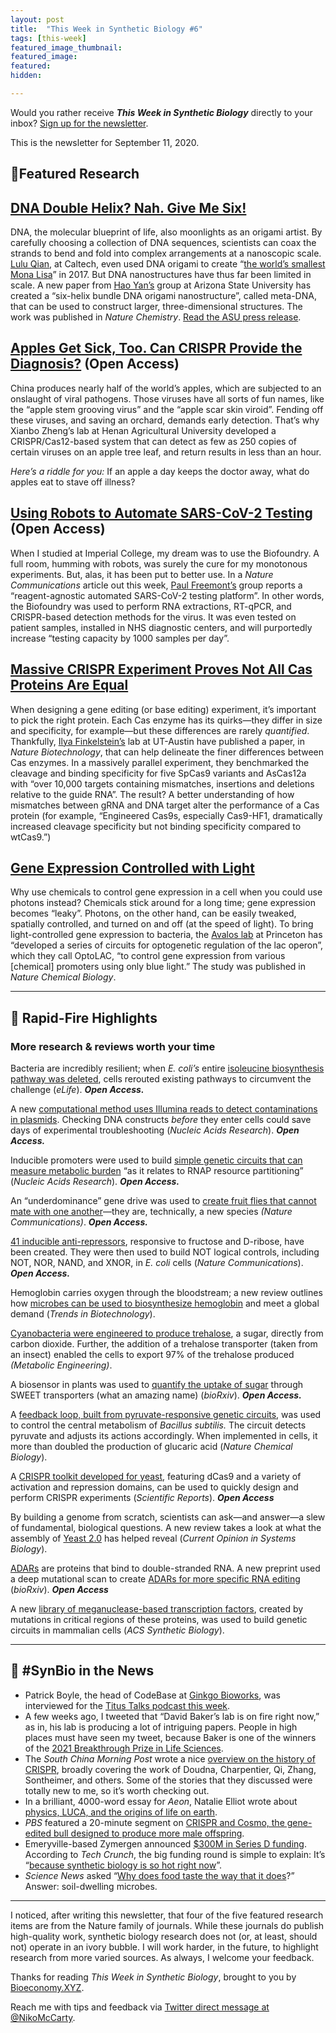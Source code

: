 ```yaml
---
layout: post
title:  "This Week in Synthetic Biology #6"
tags: [this-week]
featured_image_thumbnail:
featured_image:
featured:
hidden: 

---
```


Would you rather receive **_This Week in Synthetic Biology_** directly to your inbox? [Sign up for the newsletter](https://synbio.substack.com/).

This is the newsletter for September 11, 2020.

## 🧬Featured Research

## [DNA Double Helix? Nah. Give Me Six!](https://www.nature.com/articles/s41557-020-0539-8)

DNA, the molecular blueprint of life, also moonlights as an origami artist. By carefully choosing a collection of DNA sequences, scientists can coax the strands to bend and fold into complex arrangements at a nanoscopic scale. [Lulu Qian](http://www.qianlab.caltech.edu/index.html), at Caltech, even used DNA origami to create “[the world’s smallest Mona Lisa](https://www.caltech.edu/about/news/worlds-smallest-mona-lisa-80563)” in 2017. But DNA nanostructures have thus far been limited in scale. A new paper from [Hao Yan’s](http://yanlab.asu.edu/People.html) group at Arizona State University has created a “six-helix bundle DNA origami nanostructure”, called meta-DNA, that can be used to construct larger, three-dimensional structures. The work was published in *Nature Chemistry*. [Read the ASU press release](https://www.sciencedaily.com/releases/2020/09/200907112333.htm).

## [Apples Get Sick, Too. Can CRISPR Provide the Diagnosis?](https://onlinelibrary.wiley.com/doi/10.1111/pbi.13474) (Open Access)

China produces nearly half of the world’s apples, which are subjected to an onslaught of viral pathogens. Those viruses have all sorts of fun names, like the “apple stem grooving virus” and the “apple scar skin viroid”. Fending off these viruses, and saving an orchard, demands early detection. That’s why Xianbo Zheng’s lab at Henan Agricultural University developed a CRISPR/Cas12-based system that can detect as few as 250 copies of certain viruses on an apple tree leaf, and return results in less than an hour.

*Here’s a riddle for you:* If an apple a day keeps the doctor away, what do apples eat to stave off illness?

## [Using Robots to Automate SARS-CoV-2 Testing](https://www.nature.com/articles/s41467-020-18130-3) (Open Access)

When I studied at Imperial College, my dream was to use the Biofoundry. A full room, humming with robots, was surely the cure for my monotonous experiments. But, alas, it has been put to better use. In a *Nature Communications* article out this week, [Paul Freemont’s](https://www.imperial.ac.uk/people/p.freemont) group reports a “reagent-agnostic automated SARS-CoV-2 testing platform”. In other words, the Biofoundry was used to perform RNA extractions, RT-qPCR, and CRISPR-based detection methods for the virus. It was even tested on patient samples, installed in NHS diagnostic centers, and will purportedly increase “testing capacity by 1000 samples per day”.

## [Massive CRISPR Experiment Proves Not All Cas Proteins Are Equal](https://www.nature.com/articles/s41587-020-0646-5)

When designing a gene editing (or base editing) experiment, it’s important to pick the right protein. Each Cas enzyme has its quirks—they differ in size and specificity, for example—but these differences are rarely *quantified*. Thankfully, [Ilya Finkelstein’s](https://finkelsteinlab.org/) lab at UT-Austin have published a paper, in *Nature Biotechnology*, that can help delineate the finer differences between Cas enzymes. In a massively parallel experiment, they benchmarked the cleavage and binding specificity for five SpCas9 variants and AsCas12a with “over 10,000 targets containing mismatches, insertions and deletions relative to the guide RNA”. The result? A better understanding of how mismatches between gRNA and DNA target alter the performance of a Cas protein (for example, “Engineered Cas9s, especially Cas9-HF1, dramatically increased cleavage specificity but not binding specificity compared to wtCas9.”)

## [Gene Expression Controlled with Light](https://www.nature.com/articles/s41589-020-0639-1)

Why use chemicals to control gene expression in a cell when you could use photons instead? Chemicals stick around for a long time; gene expression becomes “leaky”. Photons, on the other hand, can be easily tweaked, spatially controlled, and turned on and off (at the speed of light). To bring light-controlled gene expression to bacteria, the [Avalos lab](https://cbe.princeton.edu/people/jose-avalos) at Princeton has “developed a series of circuits for optogenetic regulation of the lac operon”, which they call OptoLAC, “to control gene expression from various \[chemical\] promoters using only blue light.” The study was published in *Nature Chemical Biology*.

***

## 🧫 Rapid-Fire Highlights

### More research & reviews worth your time

Bacteria are incredibly resilient; when *E. coli’s* entire [isoleucine biosynthesis pathway was deleted](https://elifesciences.org/articles/54207), cells rerouted existing pathways to circumvent the challenge (*eLife*). ***Open Access.***

A new [computational method uses Illumina reads to detect contaminations in plasmids](https://academic.oup.com/nar/advance-article/doi/10.1093/nar/gkaa727/5901968#207199011). Checking DNA constructs *before* they enter cells could save days of experimental troubleshooting (*Nucleic Acids Research*). ***Open Access.***

Inducible promoters were used to build [simple genetic circuits that can measure metabolic burden](https://academic.oup.com/nar/advance-article/doi/10.1093/nar/gkaa734/5901972) “as it relates to RNAP resource partitioning” (*Nucleic Acids Research*). ***Open Access.***

An “underdominance” gene drive was used to [create fruit flies that cannot mate with one another](https://www.nature.com/articles/s41467-020-18348-1)—they are, technically, a new species *(Nature Communications)*. ***Open Access.***

[41 inducible anti-repressors](https://www.nature.com/articles/s41467-020-18302-1), responsive to fructose and D-ribose, have been created. They were then used to build NOT logical controls, including NOT, NOR, NAND, and XNOR, in *E. coli* cells (*Nature Communications*). ***Open Access.***

Hemoglobin carries oxygen through the bloodstream; a new review outlines how [microbes can be used to biosynthesize hemoglobin](https://www.cell.com/trends/biotechnology/fulltext/S0167-7799(20)30226-2#articleInformation) and meet a global demand (*Trends in Biotechnology*).

[Cyanobacteria were engineered to produce trehalose](https://www.sciencedirect.com/science/article/abs/pii/S1096717620301348), a sugar, directly from carbon dioxide. Further, the addition of a trehalose transporter (taken from an insect) enabled the cells to export 97% of the trehalose produced *(Metabolic Engineering)*.

A biosensor in plants was used to [quantify the uptake of sugar](https://www.biorxiv.org/content/10.1101/2020.09.03.282301v1) through SWEET transporters (what an amazing name) (*bioRxiv*). ***Open Access.***

A [feedback loop, built from pyruvate-responsive genetic circuits](https://www.nature.com/articles/s41589-020-0637-3), was used to control the central metabolism of *Bacillus subtilis.* The circuit detects pyruvate and adjusts its actions accordingly. When implemented in cells, it more than doubled the production of glucaric acid (*Nature Chemical Biology*).

A [CRISPR toolkit developed for yeast](https://www.nature.com/articles/s41598-020-71648-w), featuring dCas9 and a variety of activation and repression domains, can be used to quickly design and perform CRISPR experiments (*Scientific Reports*). ***Open Access***

By building a genome from scratch, scientists can ask—and answer—a slew of fundamental, biological questions. A new review takes a look at what the assembly of [Yeast 2.0](https://www.nature.com/collections/dhppvlvxxb) has helped reveal (*Current Opinion in Systems Biology*).

[ADARs](https://en.wikipedia.org/wiki/ADAR#:~:text=Adenosine%20deaminases%20acting%20on%20RNA,inosine%20(I)%20by%20deamination.&text=ADAR%20also%20impacts%20the%20transcriptome,with%20other%20RNA%2Dbinding%20proteins.) are proteins that bind to double-stranded RNA. A new preprint used a deep mutational scan to create [ADARs for more specific RNA editing](https://www.biorxiv.org/content/10.1101/2020.09.08.288233v1) (*bioRxiv*). ***Open Access***

A new [library of meganuclease-based transcription factors](https://pubs.acs.org/doi/10.1021/acssynbio.0c00083), created by mutations in critical regions of these proteins, was used to build genetic circuits in mammalian cells (*ACS Synthetic Biology*).

***

## 📰 #SynBio in the News

* Patrick Boyle, the head of CodeBase at [Ginkgo Bioworks](https://www.ginkgobioworks.com/), was interviewed for the [Titus Talks podcast this week](https://medium.com/bioeconomy-xyz/from-alaska-to-mars-with-synthetic-biology-in-between-9a5554cc48bd).
* A few weeks ago, I tweeted that “David Baker’s lab is on fire right now,” as in, his lab is producing a lot of intriguing papers. People in high places must have seen my tweet, because Baker is one of the winners of the [2021 Breakthrough Prize in Life Sciences](https://www.forbes.com/sites/alexknapp/2020/09/10/2021-breakthrough-prize-winners-announced-researcher-who-developed-protein-design-technology-awarded-3-million/#7a39583b7c9d).
* The *South China Morning Post* wrote a nice [overview on the history of CRISPR](https://www.scmp.com/magazines/post-magazine/long-reads/article/3100024/what-crispr-gene-editing-technology-carries-much), broadly covering the work of Doudna, Charpentier, Qi, Zhang, Sontheimer, and others. Some of the stories that they discussed were totally new to me, so it’s worth checking out.
* In a brilliant, 4000-word essay for *Aeon*, Natalie Elliot wrote about [physics, LUCA, and the origins of life on earth](https://aeon.co/essays/physics-and-information-theory-give-a-glimpse-of-lifes-origins).
* *PBS* featured a 20-minute segment on [CRISPR and Cosmo, the gene-edited bull designed to produce more male offspring](https://www.pbs.org/wgbh/nova/video/gene-editing-reality-check/).
* Emeryville-based Zymergen announced [$300M in Series D funding](https://www.zymergen.com/blog/company/series-d-investments-to-accelerate-the-products-of-tomorrow/?utm_campaign=brand&utm_content=1599596048&utm_medium=social&utm_source=twitter). According to *Tech Crunch*, the big funding round is simple to explain: It’s “[because synthetic biology is so hot right now](https://techcrunch.com/2020/09/09/zymergen-raised-300-million-because-synthetic-biology-is-so-hot-right-now/)”.
* *Science News* asked “[Why does food taste the way that it does](https://www.sciencenews.org/article/terroir-food-crops-environment-smell-taste)?” Answer: soil-dwelling microbes.

***

I noticed, after writing this newsletter, that four of the five featured research items are from the Nature family of journals. While these journals do publish high-quality work, synthetic biology research does not (or, at least, should not) operate in an ivory bubble. I will work harder, in the future, to highlight research from more varied sources. As always, I welcome your feedback.

Thanks for reading *This Week in Synthetic Biology*, brought to you by [Bioeconomy.XYZ](https://medium.com/bioeconomy-xyz).

Reach me with tips and feedback via [Twitter direct message at @NikoMcCarty](https://twitter.com/NikoMcCarty).
